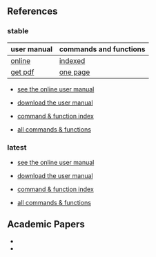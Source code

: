
## References

### stable


|            user manual | commands and functions |
|:-----------------------|:-----------------------|
| [online](http://sollya.gforge.inria.fr/sollya-7.0/sollya.php)           | [indexed](http://sollya.gforge.inria.fr/sollya-7.0/help.php?name=listOfCommands) |
| [get pdf](https://gforge.inria.fr/frs/download.php/file/37750/sollya.pdf)  | [one page](http://sollya.gforge.inria.fr/sollya-7.0/help.php) |


- [see the online user manual](http://sollya.gforge.inria.fr/sollya-7.0/sollya.php)
- [download the user manual](https://gforge.inria.fr/frs/download.php/file/37750/sollya.pdf)

- [command & function index](http://sollya.gforge.inria.fr/sollya-7.0/help.php?name=listOfCommands)
- [all commands & functions](http://sollya.gforge.inria.fr/sollya-7.0/help.php)

### latest

- [see the online user manual](http://sollya.gforge.inria.fr/sollya-weekly/sollya.php)
- [download the user manual](http://sollya.gforge.inria.fr/sollya-weekly/sollya.pdf)

- [command & function index](http://sollya.gforge.inria.fr/sollya-weekly/help.php?name=listOfCommands)
- [all commands & functions](http://sollya.gforge.inria.fr/sollya-weekly/help.php)


## Academic Papers
-
-
